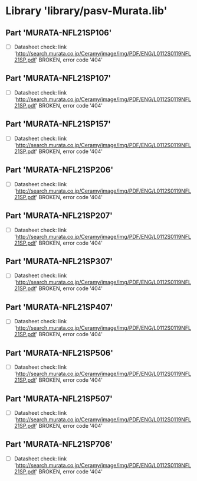 # Library 'library/pasv-Murata.lib'

## Part 'MURATA-NFL21SP106'
- [ ] Datasheet check: link 'http://search.murata.co.jp/Ceramy/image/img/PDF/ENG/L0112S0119NFL21SP.pdf' BROKEN, error code '404'

## Part 'MURATA-NFL21SP107'
- [ ] Datasheet check: link 'http://search.murata.co.jp/Ceramy/image/img/PDF/ENG/L0112S0119NFL21SP.pdf' BROKEN, error code '404'

## Part 'MURATA-NFL21SP157'
- [ ] Datasheet check: link 'http://search.murata.co.jp/Ceramy/image/img/PDF/ENG/L0112S0119NFL21SP.pdf' BROKEN, error code '404'

## Part 'MURATA-NFL21SP206'
- [ ] Datasheet check: link 'http://search.murata.co.jp/Ceramy/image/img/PDF/ENG/L0112S0119NFL21SP.pdf' BROKEN, error code '404'

## Part 'MURATA-NFL21SP207'
- [ ] Datasheet check: link 'http://search.murata.co.jp/Ceramy/image/img/PDF/ENG/L0112S0119NFL21SP.pdf' BROKEN, error code '404'

## Part 'MURATA-NFL21SP307'
- [ ] Datasheet check: link 'http://search.murata.co.jp/Ceramy/image/img/PDF/ENG/L0112S0119NFL21SP.pdf' BROKEN, error code '404'

## Part 'MURATA-NFL21SP407'
- [ ] Datasheet check: link 'http://search.murata.co.jp/Ceramy/image/img/PDF/ENG/L0112S0119NFL21SP.pdf' BROKEN, error code '404'

## Part 'MURATA-NFL21SP506'
- [ ] Datasheet check: link 'http://search.murata.co.jp/Ceramy/image/img/PDF/ENG/L0112S0119NFL21SP.pdf' BROKEN, error code '404'

## Part 'MURATA-NFL21SP507'
- [ ] Datasheet check: link 'http://search.murata.co.jp/Ceramy/image/img/PDF/ENG/L0112S0119NFL21SP.pdf' BROKEN, error code '404'

## Part 'MURATA-NFL21SP706'
- [ ] Datasheet check: link 'http://search.murata.co.jp/Ceramy/image/img/PDF/ENG/L0112S0119NFL21SP.pdf' BROKEN, error code '404'

